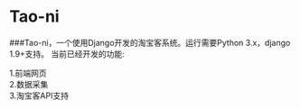 Tao-ni
===================================  
###Tao-ni，一个使用Django开发的淘宝客系统。运行需要Python 3.x，django 1.9+支持。
当前已经开发的功能:  
  
1.前端网页  
2.数据采集  
3.淘宝客API支持  
